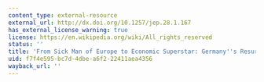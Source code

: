 ```yaml
---
content_type: external-resource
external_url: http://dx.doi.org/10.1257/jep.28.1.167
has_external_license_warning: true
license: https://en.wikipedia.org/wiki/All_rights_reserved
status: ''
title: 'From Sick Man of Europe to Economic Superstar: Germany''s Resurgent Economy'
uid: f7f4e595-bc7d-4dbe-a6f2-22411aea4356
wayback_url: ''
---
```

